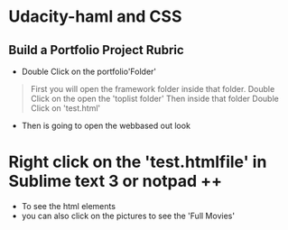 # Udacity-haml and CSS
##  Build a Portfolio Project Rubric
* Double Click on the portfolio'Folder'

> First you will open the framework folder inside that folder.
> Double Click on the open the 'toplist folder'
> Then inside that folder Double Click on 'test.html'
- Then is going to open the webbased out look
 # Right click on the 'test.htmlfile' in Sublime text 3 or notpad ++
- To see the html elements
- you can also click on the pictures to see the 'Full Movies'
